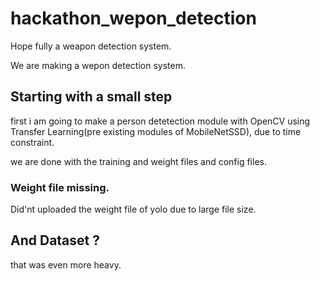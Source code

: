 # hackathon_wepon_detection
Hope fully a weapon detection system.

We are making a wepon detection system.

## Starting with a small step

first i am going to make a person detetection module with OpenCV using Transfer Learning(pre existing modules of MobileNetSSD), due to time constraint. 

we are done with the training and weight files and config files.

### Weight file missing.

Did'nt uploaded the weight file of yolo due to large file size.

## And Dataset ?

that was even more heavy.

